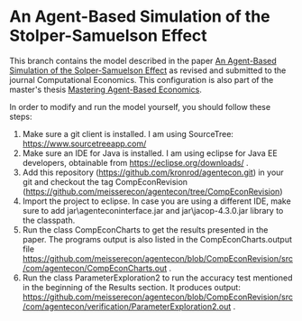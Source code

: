 # An Agent-Based Simulation of the Stolper-Samuelson Effect

This branch contains the model described in the paper [An Agent-Based Simulation of the Solper-Samuelson Effect](http://master.agentecon.com/draft.pdf) as revised and submitted to the journal Computational Economics. This configuration is also part of the master's thesis [Mastering Agent-Based Economics](http://master.agentecon.com/thesis.pdf).

In order to modify and run the model yourself, you should follow these steps:

1. Make sure a git client is installed. I am using SourceTree: https://www.sourcetreeapp.com/
2. Make sure an IDE for Java is installed. I am using eclipse for Java EE developers, obtainable from https://eclipse.org/downloads/ .
3. Add this repository (https://github.com/kronrod/agentecon.git) in your git and checkout the tag CompEconRevision (https://github.com/meisserecon/agentecon/tree/CompEconRevision)
4. Import the project to eclipse. In case you are using a different IDE, make sure to add jar\agenteconinterface.jar and jar\jacop-4.3.0.jar library to the classpath.
5. Run the class CompEconCharts to get the results presented in the paper. The programs output is also listed in the CompEconCharts.output file https://github.com/meisserecon/agentecon/blob/CompEconRevision/src/com/agentecon/CompEconCharts.out .
6. Run the class ParameterExploration2 to run the accuracy test mentioned in the beginning of the Results section. It produces output: https://github.com/meisserecon/agentecon/blob/CompEconRevision/src/com/agentecon/verification/ParameterExploration2.out .